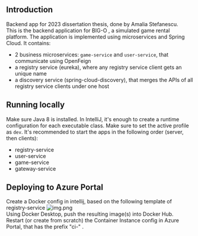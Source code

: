 Introduction
------------

Backend app for 2023 dissertation thesis, done by Amalia Stefanescu.
<br/>
This is the backend application for BIG-O , a simulated game rental platform.
The application is implemented using microservices and Spring Cloud.
It contains:

- 2 business microservices: `game-service` and `user-service`, that communicate using OpenFeign
- a registry service (eureka), where any registry service client gets an unique name 
- a discovery service (spring-cloud-discovery), that merges the APIs of all registry service clients under one host

Running locally
---------------

Make sure Java 8 is installed.
In IntelliJ, it's enough to create a runtime configuration for each executable class.
Make sure to set the active profile as `dev`.
It's recommended to start the apps in the following order (server, then clients):
* registry-service
* user-service
* game-service
* gateway-service

Deploying to Azure Portal
------------------------

Create a Docker config in intellij, based on the following template of registry-service
![img.png](img.png)
<br/>
Using Docker Desktop, push the resulting image(s) into Docker Hub.
<br/>
Restart (or create from scratch) the Container Instance config in Azure Portal, that has the prefix "ci-" .
